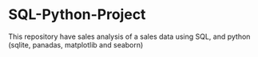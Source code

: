 # SQL-Python-Project
This repository have sales analysis of a sales data using SQL, and python (sqlite, panadas, matplotlib and seaborn)
